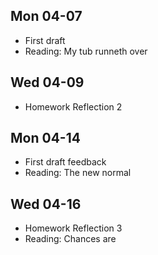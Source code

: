 <!--
##  Mon 01-13

##  Wed 01-15
- Fish, Rock groups

## nan

##  Wed 01-22
- Location, Location, Location

##  Mon 01-27

##  Wed 01-29

##  Mon 02-03
- Homework 1
- Commuting, Division

##  Wed 02-05
- Guesstimation Ch 2

##  Mon 02-10
- Homework 2

##  Wed 02-12

##  Mon 02-17
- Homework 3
- Brainstorm three topics

##  Wed 02-19
- Working your quads, Square dancing

##  Mon 02-24
- Homework 4

##  Wed 02-26
- Choose topic
- Sine qua non

##  Mon 03-03
- Homework 5
- All about e

##  Wed 03-05
- Power tools

##  Mon 03-10
- Estimation proposal

##  Wed 03-12

## nan

##  Mon 03-24
- Take it to the limit, Change we can believe in

##  Wed 03-26
- Proposal feedback
- It slices, it dices

## nan


##  Wed 04-02
- Reflection 1
- Concentration, Von Meier

-->

##  Mon 04-07
- First draft
- Reading: My tub runneth over

##  Wed 04-09
- Homework Reflection 2

##  Mon 04-14
- First draft feedback
- Reading: The new normal

##  Wed 04-16
- Homework Reflection 3
- Reading: Chances are

<!--

##  Mon 04-21
- Final submission

##  Wed 04-23
- Reflection 4

##  Mon 04-28
- Reflection 5

##  Wed 04-30
- Reflection 6

-->
